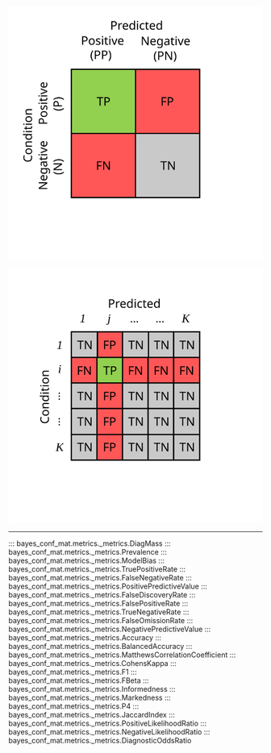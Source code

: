 
![alt text](../../_static/figures/binary_confusion_matrix.svg)

![alt text](../../_static/figures/multiclass_confusion_matrix.svg)

---

::: bayes_conf_mat.metrics._metrics.DiagMass
::: bayes_conf_mat.metrics._metrics.Prevalence
::: bayes_conf_mat.metrics._metrics.ModelBias
::: bayes_conf_mat.metrics._metrics.TruePositiveRate
::: bayes_conf_mat.metrics._metrics.FalseNegativeRate
::: bayes_conf_mat.metrics._metrics.PositivePredictiveValue
::: bayes_conf_mat.metrics._metrics.FalseDiscoveryRate
::: bayes_conf_mat.metrics._metrics.FalsePositiveRate
::: bayes_conf_mat.metrics._metrics.TrueNegativeRate
::: bayes_conf_mat.metrics._metrics.FalseOmissionRate
::: bayes_conf_mat.metrics._metrics.NegativePredictiveValue
::: bayes_conf_mat.metrics._metrics.Accuracy
::: bayes_conf_mat.metrics._metrics.BalancedAccuracy
::: bayes_conf_mat.metrics._metrics.MatthewsCorrelationCoefficient
::: bayes_conf_mat.metrics._metrics.CohensKappa
::: bayes_conf_mat.metrics._metrics.F1
::: bayes_conf_mat.metrics._metrics.FBeta
::: bayes_conf_mat.metrics._metrics.Informedness
::: bayes_conf_mat.metrics._metrics.Markedness
::: bayes_conf_mat.metrics._metrics.P4
::: bayes_conf_mat.metrics._metrics.JaccardIndex
::: bayes_conf_mat.metrics._metrics.PositiveLikelihoodRatio
::: bayes_conf_mat.metrics._metrics.NegativeLikelihoodRatio
::: bayes_conf_mat.metrics._metrics.DiagnosticOddsRatio
